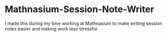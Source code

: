 # Mathnasium-Session-Note-Writer
I made this during my time working at Mathnasium to make writing session notes easier and making work less stressful
